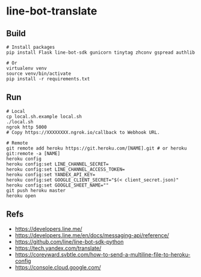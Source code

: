 # line-bot-translate

## Build

```shell
# Install packages
pip install Flask line-bot-sdk gunicorn tinytag zhconv gspread authlib

# Or
virtualenv venv
source venv/bin/activate
pip install -r requirements.txt
```

## Run

```shell
# Local
cp local.sh.example local.sh
./local.sh
ngrok http 5000
# Copy https://XXXXXXXX.ngrok.io/callback to Webhook URL.

# Remote
git remote add heroku https://git.heroku.com/[NAME].git # or heroku git:remote -a [NAME]
heroku config
heroku config:set LINE_CHANNEL_SECRET=
heroku config:set LINE_CHANNEL_ACCESS_TOKEN=
heroku config:set YANDEX_API_KEY=
heroku config:set GOOGLE_CLIENT_SECRET="$(< client_secret.json)"
heroku config:set GOOGLE_SHEET_NAME=""
git push heroku master
heroku open
```

## Refs

- https://developers.line.me/
- https://developers.line.me/en/docs/messaging-api/reference/
- https://github.com/line/line-bot-sdk-python
- https://tech.yandex.com/translate/
- https://coreyward.svbtle.com/how-to-send-a-multiline-file-to-heroku-config
- https://console.cloud.google.com/
